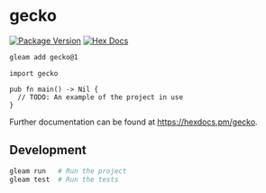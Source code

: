# gecko

[![Package Version](https://img.shields.io/hexpm/v/gecko)](https://hex.pm/packages/gecko)
[![Hex Docs](https://img.shields.io/badge/hex-docs-ffaff3)](https://hexdocs.pm/gecko/)

```sh
gleam add gecko@1
```
```gleam
import gecko

pub fn main() -> Nil {
  // TODO: An example of the project in use
}
```

Further documentation can be found at <https://hexdocs.pm/gecko>.

## Development

```sh
gleam run   # Run the project
gleam test  # Run the tests
```
